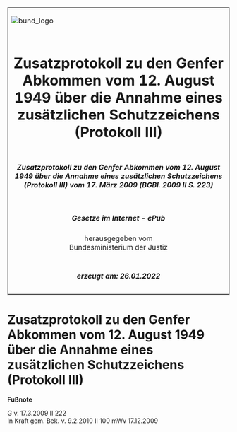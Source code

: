 <span id="DECKBLATT.html"></span>

<table border="0" frame="border" width="100%">

<tr valign="top">

<td align="left">

![bund\_logo](BfJ_2021_Web_de_de.gif)

</td>

<td align="right">

 

</td>

</tr>

<tr align="center" valign="middle">

<td colspan="2">

# Zusatzprotokoll zu den Genfer Abkommen vom 12. August 1949 über die Annahme eines zusätzlichen Schutzzeichens (Protokoll III)

</td>

</tr>

<tr align="center" valign="middle">

<td colspan="2">

##### Zusatzprotokoll zu den Genfer Abkommen vom 12. August 1949 über die Annahme eines zusätzlichen Schutzzeichens (Protokoll III) vom 17. März 2009 (BGBl. 2009 II S. 223)

</td>

</tr>

<tr align="center" valign="middle">

<td colspan="2">

  
  

##### Gesetze im Internet - ePub  
  
herausgegeben vom  
Bundesministerium der Justiz

</td>

</tr>

<tr align="center" valign="bottom">

<td colspan="2">

  
  

##### erzeugt am: 26.01.2022

</td>

</tr>

</table>

<span id="BJNR022320009.html"></span>

# Zusatzprotokoll zu den Genfer Abkommen vom 12. August 1949 über die Annahme eines zusätzlichen Schutzzeichens (Protokoll III)

<div>

  
**Fußnote**

<div class="jnhtml">

<div>

<div class="jurAbsatz">

G v. 17.3.2009 II 222  
In Kraft gem. Bek. v. 9.2.2010 II 100 mWv 17.12.2009

</div>

</div>

</div>

</div>
